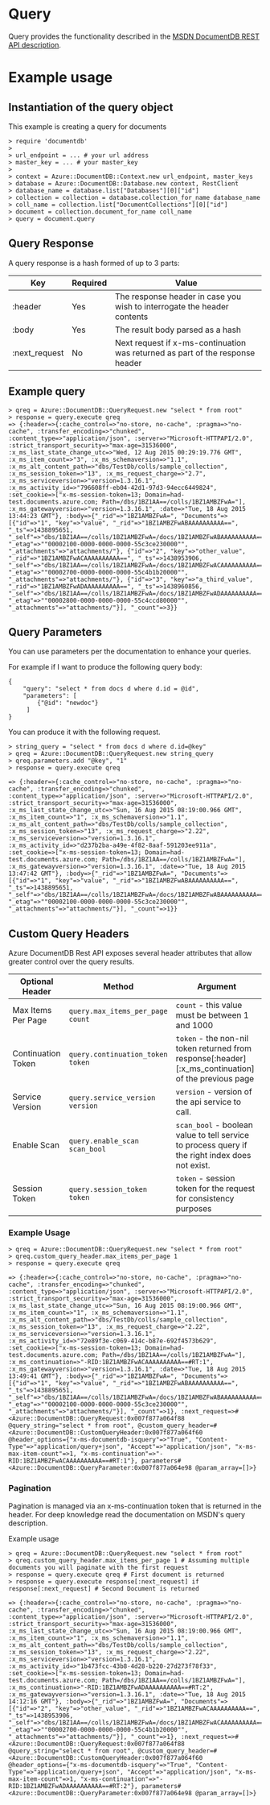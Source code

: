 # Query

Query provides the functionality described in the [MSDN DocumentDB REST API description](https://msdn.microsoft.com/en-us/library/azure/dn783363.aspx).

# Example usage

## Instantiation of the query object

This example is creating a query for documents
```
> require 'documentdb'
>
> url_endpoint = ... # your url address
> master_key = ... # your master_key
>
> context = Azure::DocumentDB::Context.new url_endpoint, master_keys
> database = Azure::DocumentDB::Database.new context, RestClient
> database_name = database.list["Databases"][0]["id"]
> collection = collection = database.collection_for_name database_name
> coll_name = collection.list["DocumentCollections"][0]["id"]
> document = collection.document_for_name coll_name
> query = document.query
```

## Query Response

A query response is a hash formed of up to 3 parts:

Key           | Required |Value
--------------|----------|------------------------------------------------------------------
:header       | Yes      | The response header in case you wish to interrogate the header contents
:body         | Yes      | The result body parsed as a hash
:next_request | No       | Next request if x-ms-continuation was returned as part of the response header

## Example query
```
> qreq = Azure::DocumentDB::QueryRequest.new "select * from root"
> response = query.execute qreq
=> {:header=>{:cache_control=>"no-store, no-cache", :pragma=>"no-cache", :transfer_encoding=>"chunked", :content_type=>"application/json", :server=>"Microsoft-HTTPAPI/2.0", :strict_transport_security=>"max-age=31536000", :x_ms_last_state_change_utc=>"Wed, 12 Aug 2015 00:29:19.776 GMT", :x_ms_item_count=>"3", :x_ms_schemaversion=>"1.1", :x_ms_alt_content_path=>"dbs/TestDb/colls/sample_collection", :x_ms_session_token=>"13", :x_ms_request_charge=>"2.7", :x_ms_serviceversion=>"version=1.3.16.1", :x_ms_activity_id=>"796608ff-eb04-42d1-97d3-94ecc6449824", :set_cookie=>["x-ms-session-token=13; Domain=had-test.documents.azure.com; Path=/dbs/1BZ1AA==/colls/1BZ1AMBZFwA="], :x_ms_gatewayversion=>"version=1.3.16.1", :date=>"Tue, 18 Aug 2015 13:44:23 GMT"}, :body=>{"_rid"=>"1BZ1AMBZFwA=", "Documents"=>[{"id"=>"1", "key"=>"value", "_rid"=>"1BZ1AMBZFwABAAAAAAAAAA==", "_ts"=>1438895651, "_self"=>"dbs/1BZ1AA==/colls/1BZ1AMBZFwA=/docs/1BZ1AMBZFwABAAAAAAAAAA==/", "_etag"=>""00002100-0000-0000-0000-55c3ce230000"", "_attachments"=>"attachments/"}, {"id"=>"2", "key"=>"other_value", "_rid"=>"1BZ1AMBZFwACAAAAAAAAAA==", "_ts"=>1438953906, "_self"=>"dbs/1BZ1AA==/colls/1BZ1AMBZFwA=/docs/1BZ1AMBZFwACAAAAAAAAAA==/", "_etag"=>""00002700-0000-0000-0000-55c4b1b20000"", "_attachments"=>"attachments/"}, {"id"=>"3", "key"=>"a_third_value", "_rid"=>"1BZ1AMBZFwADAAAAAAAAAA==", "_ts"=>1438960856, "_self"=>"dbs/1BZ1AA==/colls/1BZ1AMBZFwA=/docs/1BZ1AMBZFwADAAAAAAAAAA==/", "_etag"=>""00002800-0000-0000-0000-55c4ccd80000"", "_attachments"=>"attachments/"}], "_count"=>3}}

```

## Query Parameters

You can use parameters per the documentation to enhance your queries.

For example if I want to produce the following query body:
```
{
    "query": "select * from docs d where d.id = @id",
    "parameters": [
        {"@id": "newdoc"}
     ]
}
```
You can produce it with the following request.
```
> string_query = "select * from docs d where d.id=@key"
> qreq = Azure::DocumentDB::QueryRequest.new string_query
> qreq.parameters.add "@key", "1"
> response = query.execute qreq

=> {:header=>{:cache_control=>"no-store, no-cache", :pragma=>"no-cache", :transfer_encoding=>"chunked", :content_type=>"application/json", :server=>"Microsoft-HTTPAPI/2.0", :strict_transport_security=>"max-age=31536000", :x_ms_last_state_change_utc=>"Sun, 16 Aug 2015 08:19:00.966 GMT", :x_ms_item_count=>"1", :x_ms_schemaversion=>"1.1", :x_ms_alt_content_path=>"dbs/TestDb/colls/sample_collection", :x_ms_session_token=>"13", :x_ms_request_charge=>"2.22", :x_ms_serviceversion=>"version=1.3.16.1", :x_ms_activity_id=>"d237b2ba-a49e-4f82-8aaf-591203ee911a", :set_cookie=>["x-ms-session-token=13; Domain=had-test.documents.azure.com; Path=/dbs/1BZ1AA==/colls/1BZ1AMBZFwA="], :x_ms_gatewayversion=>"version=1.3.16.1", :date=>"Tue, 18 Aug 2015 13:47:42 GMT"}, :body=>{"_rid"=>"1BZ1AMBZFwA=", "Documents"=>[{"id"=>"1", "key"=>"value", "_rid"=>"1BZ1AMBZFwABAAAAAAAAAA==", "_ts"=>1438895651, "_self"=>"dbs/1BZ1AA==/colls/1BZ1AMBZFwA=/docs/1BZ1AMBZFwABAAAAAAAAAA==/", "_etag"=>""00002100-0000-0000-0000-55c3ce230000"", "_attachments"=>"attachments/"}], "_count"=>1}}
```

## Custom Query Headers

Azure DocumentDB Rest API exposes several header attributes that allow greater control over the query results.

Optional Header    | Method                           | Argument
-------------------|----------------------------------|------------------------------------------------
Max Items Per Page | `query.max_items_per_page count` | `count` - this value must be between 1 and 1000
Continuation Token | `query.continuation_token token` | `token` - the non-nil token returned from response[:header][:x_ms_continuation] of the previous page
Service Version    | `query.service_version version`  | `version` - version of the api service to call.
Enable Scan        | `query.enable_scan scan_bool`    | `scan_bool` - boolean value to tell service to process query if the right index does not exist.
Session Token      | `query.session_token token`      | `token` - session token for the request for consistency purposes

### Example Usage
```
> qreq = Azure::DocumentDB::QueryRequest.new "select * from root"
> qreq.custom_query_header.max_items_per_page 1
> response = query.execute qreq

=> {:header=>{:cache_control=>"no-store, no-cache", :pragma=>"no-cache", :transfer_encoding=>"chunked", :content_type=>"application/json", :server=>"Microsoft-HTTPAPI/2.0", :strict_transport_security=>"max-age=31536000", :x_ms_last_state_change_utc=>"Sun, 16 Aug 2015 08:19:00.966 GMT", :x_ms_item_count=>"1", :x_ms_schemaversion=>"1.1", :x_ms_alt_content_path=>"dbs/TestDb/colls/sample_collection", :x_ms_session_token=>"13", :x_ms_request_charge=>"2.22", :x_ms_serviceversion=>"version=1.3.16.1", :x_ms_activity_id=>"72e89f3e-c069-414c-b87e-692f4573b629", :set_cookie=>["x-ms-session-token=13; Domain=had-test.documents.azure.com; Path=/dbs/1BZ1AA==/colls/1BZ1AMBZFwA="], :x_ms_continuation=>"-RID:1BZ1AMBZFwACAAAAAAAAAA==#RT:1", :x_ms_gatewayversion=>"version=1.3.16.1", :date=>"Tue, 18 Aug 2015 13:49:41 GMT"}, :body=>{"_rid"=>"1BZ1AMBZFwA=", "Documents"=>[{"id"=>"1", "key"=>"value", "_rid"=>"1BZ1AMBZFwABAAAAAAAAAA==", "_ts"=>1438895651, "_self"=>"dbs/1BZ1AA==/colls/1BZ1AMBZFwA=/docs/1BZ1AMBZFwABAAAAAAAAAA==/", "_etag"=>""00002100-0000-0000-0000-55c3ce230000"", "_attachments"=>"attachments/"}], "_count"=>1}, :next_request=>#<Azure::DocumentDB::QueryRequest:0x007f877a064f88 @query_string="select * from root", @custom_query_header=#<Azure::DocumentDB::CustomQueryHeader:0x007f877a064f60 @header_options={"x-ms-documentdb-isquery"=>"True", "Content-Type"=>"application/query+json", "Accept"=>"application/json", "x-ms-max-item-count"=>1, "x-ms-continuation"=>"-RID:1BZ1AMBZFwACAAAAAAAAAA==#RT:1"}, parameters#<Azure::DocumentDB::QueryParameter:0x007f877a064e98 @param_array=[]>}
```

### Pagination

Pagination is managed via an x-ms-continuation token that is returned in the header.  For deep knowledge read the documentation on MSDN's query description.

Example usage

```
> qreq = Azure::DocumentDB::QueryRequest.new "select * from root"
> qreq.custom_query_header.max_items_per_page 1 # Assuming multiple documents you will paginate with the first request
> response = query.execute qreq # First document is returned
> response = query.execute response[:next_request] if response[:next_request] # Second Document is returned

=> {:header=>{:cache_control=>"no-store, no-cache", :pragma=>"no-cache", :transfer_encoding=>"chunked", :content_type=>"application/json", :server=>"Microsoft-HTTPAPI/2.0", :strict_transport_security=>"max-age=31536000", :x_ms_last_state_change_utc=>"Sun, 16 Aug 2015 08:19:00.966 GMT", :x_ms_item_count=>"1", :x_ms_schemaversion=>"1.1", :x_ms_alt_content_path=>"dbs/TestDb/colls/sample_collection", :x_ms_session_token=>"13", :x_ms_request_charge=>"2.22", :x_ms_serviceversion=>"version=1.3.16.1", :x_ms_activity_id=>"1b473fcc-43b8-4d28-b220-27d273f78f33", :set_cookie=>["x-ms-session-token=13; Domain=had-test.documents.azure.com; Path=/dbs/1BZ1AA==/colls/1BZ1AMBZFwA="], :x_ms_continuation=>"-RID:1BZ1AMBZFwADAAAAAAAAAA==#RT:2", :x_ms_gatewayversion=>"version=1.3.16.1", :date=>"Tue, 18 Aug 2015 14:12:16 GMT"}, :body=>{"_rid"=>"1BZ1AMBZFwA=", "Documents"=>[{"id"=>"2", "key"=>"other_value", "_rid"=>"1BZ1AMBZFwACAAAAAAAAAA==", "_ts"=>1438953906, "_self"=>"dbs/1BZ1AA==/colls/1BZ1AMBZFwA=/docs/1BZ1AMBZFwACAAAAAAAAAA==/", "_etag"=>""00002700-0000-0000-0000-55c4b1b20000"", "_attachments"=>"attachments/"}], "_count"=>1}, :next_request=>#<Azure::DocumentDB::QueryRequest:0x007f877a064f88 @query_string="select * from root", @custom_query_header=#<Azure::DocumentDB::CustomQueryHeader:0x007f877a064f60 @header_options={"x-ms-documentdb-isquery"=>"True", "Content-Type"=>"application/query+json", "Accept"=>"application/json", "x-ms-max-item-count"=>1, "x-ms-continuation"=>"-RID:1BZ1AMBZFwADAAAAAAAAAA==#RT:2"}, parameters#<Azure::DocumentDB::QueryParameter:0x007f877a064e98 @param_array=[]>}
```